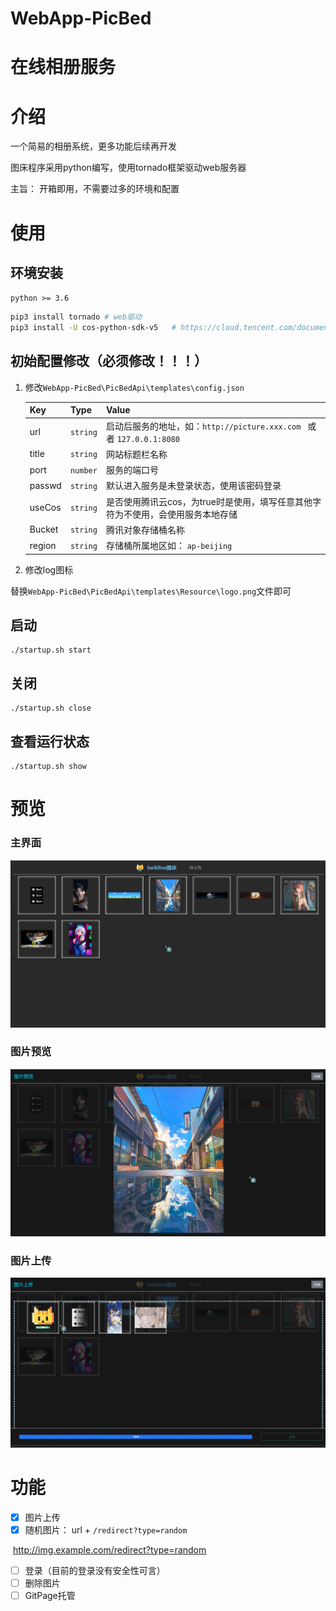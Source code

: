 # WebApp-PicBed
# 在线相册服务
# 介绍
一个简易的相册系统，更多功能后续再开发

图床程序采用python编写，使用tornado框架驱动web服务器

主旨： 开箱即用，不需要过多的环境和配置




# 使用

## 环境安装

`python >= 3.6`

```bash
pip3 install tornado # web驱动
pip3 install -U cos-python-sdk-v5   # https://cloud.tencent.com/document/product/436/12269
```



## 初始配置修改（必须修改！！！）

1. 修改`WebApp-PicBed\PicBedApi\templates\config.json`

    | Key    | Type     | Value                                                        |
    | ------ | -------- | ------------------------------------------------------------ |
    | url    | `string` | 启动后服务的地址，如：`http://picture.xxx.com `  或者   `127.0.0.1:8080` |
    | title  | `string` | 网站标题栏名称                                               |
    | port   | `number` | 服务的端口号                                                 |
    | passwd | `string` | 默认进入服务是未登录状态，使用该密码登录                     |
    | useCos | `string` | 是否使用腾讯云cos，为true时是使用，填写任意其他字符为不使用，会使用服务本地存储 |
    | Bucket | `string` | 腾讯对象存储桶名称                                           |
    | region | `string` | 存储桶所属地区如： `ap-beijing`                              |

2. 修改log图标

​		替换`WebApp-PicBed\PicBedApi\templates\Resource\logo.png`文件即可

## 启动

```shell
./startup.sh start
```
## 关闭
```shell
./startup.sh close
```
## 查看运行状态
```shell
./startup.sh show
```
# 预览
### 主界面

![image-20221007225633029](img/image-20221007225633029.png)

### 图片预览

![image-20221007225730537](img/image-20221007225730537.png)

### 图片上传

![image-20221007225804288](img/image-20221007225804288.png)


# 功能
- [x] 图片上传
- [x] 随机图片： url + `/redirect?type=random`

​			http://img.example.com/redirect?type=random

- [ ] 登录（目前的登录没有安全性可言）
- [ ] 删除图片
- [ ] GitPage托管
